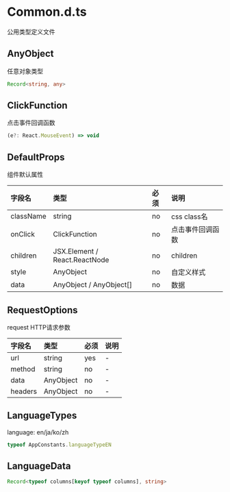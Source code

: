 # Common.d.ts

公用类型定义文件

## AnyObject

任意对象类型

```typescript
Record<string, any>
```
## ClickFunction

点击事件回调函数

```typescript
(e?: React.MouseEvent) => void
```
## DefaultProps

组件默认属性

字段名|类型|必须|说明
:--|:--|:--|:--
className|string|no|css class名
onClick|ClickFunction|no|点击事件回调函数
children|JSX.Element / React.ReactNode|no|children
style|AnyObject|no|自定义样式
data|AnyObject / AnyObject[]|no|数据

## RequestOptions

request HTTP请求参数

字段名|类型|必须|说明
:--|:--|:--|:--
url|string|yes|-
method|string|no|-
data|AnyObject|no|-
headers|AnyObject|no|-

## LanguageTypes

language: en/ja/ko/zh

```typescript
typeof AppConstants.languageTypeEN
```
## LanguageData

```typescript
Record<typeof columns[keyof typeof columns], string>
```